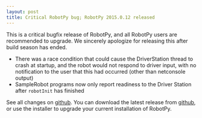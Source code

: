 ```yaml
---
layout: post
title: Critical RobotPy bug; RobotPy 2015.0.12 released
---
```


This is a critical bugfix release of RobotPy, and all RobotPy users are recommended to upgrade. We sincerely apologize for releasing this after build season has ended. 

* There was a race condition that could cause the DriverStation thread to crash at startup, and the robot would not respond to driver input, with no notification to the user that this had occurred (other than netconsole output)
* SampleRobot programs now only report readiness to the Driver Station after `robotInit` has finished

See all changes on [github](https://github.com/robotpy/robotpy-wpilib/compare/2015.0.11...2015.0.12). You can download the latest release from [github](https://github.com/robotpy/robotpy-wpilib/releases), or use the installer to upgrade your current installation of RobotPy.
